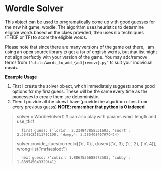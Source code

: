 # Wordle Solver

This object can be used to programatically come up with good guesses for the new hit game, wordle. The algorithm uses 
heuristics to determine eligible words based on the clues provided, then uses nlp techniques (TFIDF or TF) to score the 
eligible words. 

Please note that since there are many versions of the game out there, I am using an open source library to get a list 
of english words, but that list might not align perfectly with your version of the game. You may add/remove terms
from `f"utils/words_to_add_{add|remove}.py"` to suit your individual needs. 

**Example Usage**
1. First I create the solver object, which immediately suggests some good options for my first guess. These will be the same every time as the processes to create them are deterministic.
2. Then I provide all the clues I have (provide the algorithm clues from every previous guess) **NOTE: remember that python is 0 indexed**


> solver = WordleSolver()  # can also play with params word_length and use_tfidf
> 
>       first guess: {'loris': 2.234947858531693, 'snort': 2.2341932811762195, 'dumpy': 2.233495407979424}
> 
> solver.provide_clues(correct=[('c', 0)], close=[('u', 3), ('u', 2), ('b', 4)], wrong=list('mrfaeslodt'))
> 
>       next guess: {'cubic': 1.8862536688073503, 'cubby': 1.839545043329641}
> 


